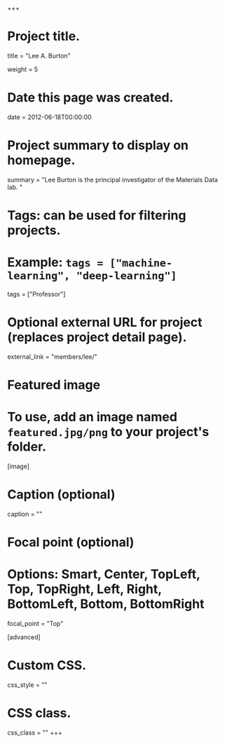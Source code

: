 +++
# Project title.
title = "Lee A. Burton"

weight = 5

# Date this page was created.
date = 2012-06-18T00:00:00

# Project summary to display on homepage.
summary = "Lee Burton is the principal investigator of the Materials Data lab. "

# Tags: can be used for filtering projects.
# Example: `tags = ["machine-learning", "deep-learning"]`
tags = ["Professor"]

# Optional external URL for project (replaces project detail page).
external_link = "members/lee/"

# Featured image
# To use, add an image named `featured.jpg/png` to your project's folder. 
[image]
  # Caption (optional)
  caption = ""

  # Focal point (optional)
  # Options: Smart, Center, TopLeft, Top, TopRight, Left, Right, BottomLeft, Bottom, BottomRight
  focal_point = "Top"

[advanced]
 # Custom CSS.
 css_style = ""

 # CSS class.
 css_class = ""
+++
